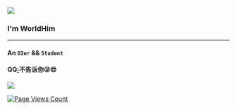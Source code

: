 ![](https://api.xecades.xyz/api?img=2&site=worldhim.cf&email=WorldHim%40outlook.com&luogu=WorldHim&codeforces=WorldHim&bilibili=WorldHim)
### I'm WorldHim
--------
#### An `OIer` && `Student`
#### QQ[:](aHR0cHM6Ly9iYXNlNjQudXMvI2Q9TXpJeU5ESTRPRGczTWc9PQ==)不告诉你😜😎

<!-- [![WorldHim's github stats](https://github-readme-stats.vercel.app/api?username=WorldHim)](https://github.com/WorldHim) -->

[![](https://fastly.jsdelivr.net/gh/WorldHim/worldhim@output/github-snake.svg)](https://github.com/WorldHim)

[![Page Views Count](https://badges.toozhao.com/badges/01GF5PT6V9X8C5NXK7PWNF2QH3/green.svg)](https://badges.toozhao.com/stats/01GF5PT6V9X8C5NXK7PWNF2QH3 "主页访问次数")

<!--
**WorldHim/worldhim** is a ✨ _special_ ✨ repository because its `README.md` (this file) appears on your GitHub profile.

Here are some ideas to get you started:

- 🔭 I’m currently working on ...
- 🌱 I’m currently learning ...
- 👯 I’m looking to collaborate on ...
- 🤔 I’m looking for help with ...
- 💬 Ask me about ...
- 📫 How to reach me: ...
- 😄 Pronouns: ...
- ⚡ Fun fact: ...
-->
